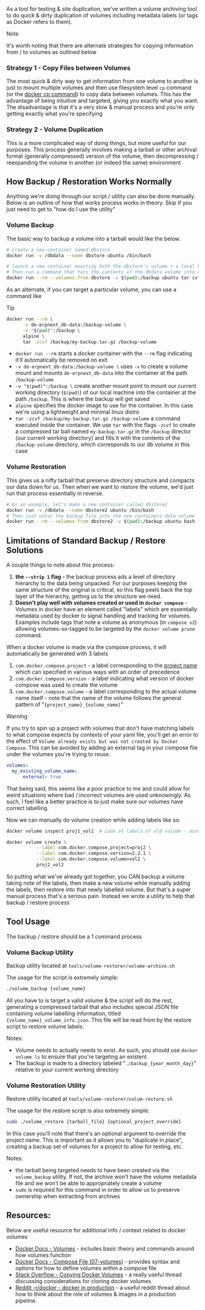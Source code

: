 As a tool for testing & site duplication, we've written a volume archiving tool to do quick & dirty duplication of volumes including metadata labels (or tags as Docker refers to them).

> [!NOTE]
> It's worth noting that there are alternate strategies for copying information from / to volumes as outlined below
> ### Strategy 1 - Copy Files between Volumes
> The most quick & dirty way to get information from one volume to another is just to mount multiple volumes and then use filesystem level `cp` command (or the [docker cp command](https://docs.docker.com/reference/cli/docker/container/cp/)) to copy data between volumes.  This has the advantage of being intuitive and targeted, giving you exactly what you want. The disadvantage is that it's a very slow & manual process and you're only getting exactly what you're specifying
> ### Strategy 2 - Volume Duplication
> This is a more complicated way of doing things, but more useful for our purposes. This process generally involves making a tarball or other archival format (generally compressed) version of the volume, then decompressing / reexpanding the volume in another (or indeed the same) environment

## How Backup / Restoration Works Normally

Anything we're doing through our script / utility can also be done manually. Below is an outline of how that works process works in theory. Skip if you just need to get to "how do I use the utility"
### Volume Backup

The basic way to backup a volume into a tarball would like the below.

```bash
# create a new container named dbstore
docker run -v /dbdata --name dbstore ubuntu /bin/bash

# launch a new container mounting both the dbstore's volume + a local host directory
# Then run a command that tars the contents of the dbdata volume into our mounted /backups directory
docker run --rm --volumes-from dbstore -v $(pwd):/backup ubuntu tar cvf /backup/backup.tar /dbdata
```

As an alternate, if you can target a particular volume, you can use a command like

> [!TIP] 
> ``` bash
> docker run --rm \
>       -v de-erpnext_db-data:/backup-volume \
>       -v "$(pwd)":/backup \
>       alpine \
>       tar -zcvf /backup/my-backup.tar.gz /backup-volume
> ```
> - `docker run --rm` starts a docker container with the `--rm` flag indicating it'll automatically be removed on exit
> - `-v de-erpnext_db-data:/backup-volume \` uses `-v` to create a volume mount and mounts `de-erpnext_db-data` into the container at the path `/backup-volume` 
> - `-v "$(pwd)":/backup \` create another mount point to mount our current working directory (`$(pwd)`) of our local machine into the container at the path `/backup`. This is where the backup will get saved
> - `alpine` specifies the docker image to use for the container. In this case we're using a lightweight and minimal linux distro
> - `tar -zcvf /backup/my-backup.tar.gz /backup-volume` a command executed inside the container. We use `tar` with the flags `-zcvf` to create a compressed tar ball named `my-backup.tar.gz` in the `/backup` director (our current working directory) and fills it with  the contents of the `/backup-volume` directory, which corresponds to our db volume in this case

### Volume Restoration

This gives us a nifty tarball that preserve directory structure and compacts our data down for us. Then when we want to restore the volume, we'd just run that process essentially in reverse.

```bash
# As an example, let's make a new container called dbstore2
docker run -v /dbdata --name dbstore2 ubuntu /bin/bash
# Then just untar the backup file into the new containers data volume
docker run --rm --volumes-from dbstore2 -v $(pwd):/backup ubuntu bash -c "cd /dbdata && tar xvf /backup/backup.tar --strip 1"
```

## Limitations of Standard Backup / Restore Solutions

A couple things to note about this process:
1. **the `--strip 1` flag -** the backup process ads a level of directory hierarchy to the data being unpacked. For our purposes keeping the same structure of the original is critical, so this flag peels back the top layer of the hierarchy, getting us to the structure we need.
2. **Doesn't play well with volumes created or used in `docker compose`** - Volumes in docker have an element called "labels" which are essentially metadata used by docker to signal handling and tracking for volumes. Examples include tags that note a volume as anonymous (in `compose v2`) allowing volumes-so-tagged to be targeted by the `docker volume prune` command.

When a docker volume is made via the compose process, it will automatically be generated with 3 labels
1. `com.docker.compose.project` - a label corresponding to the [project name](https://docs.docker.com/compose/project-name/) which can specified in various ways with an order of precedence
2. `com.docker.compose.version` - a label indicating what version of docker compose was used to create the volume
3. `com.docker.compose.volume` - a label corresponding to the actual volume name itself - note that the name of the volume follows the general pattern of "`{project_name}_{volume_name}`"

> [!WARNING]
> If you try to spin up a project with volumes that don't have matching labels to what compose expects by contexts of your yaml file, you'll get an error to the effect of `Volume already exists but was not created by Docker Compose`. This can be avoided by adding an external tag in your compose file under the volumes you're trying to reuse.
> ```yaml
> volumes:
> 	my_existing_volume_name:
> 		external: true
> ```
> That being said, this seems like a poor practice to me and could allow for weird situations where bad / incorrect volumes are used unknowingly. As such, I feel like a better practice is to just make sure our volumes have correct labelling.

Now we can manually do volume creation while adding labels like so:

```bash
docker volume inspect proj1_vol1  # Look at labels of old volume - assume the labels below are what we saw

docker volume create \
           --label com.docker.compose.project=proj2 \
           --label com.docker.compose.version=2.2.1 \
           --label com.docker.compose.volume=vol2 \
           proj2_vol2
```

So putting what we've already got together, you CAN backup a volume taking note of the labels, then make a new volume while manually adding the labels, then restore into that newly labelled volume. But that's a super manual process that's a serious pain. Instead we wrote a utility to help that backup / restore process

## Tool Usage

The backup / restore should be a 1 command process
### Volume Backup Utility
Backup utility located at `tools/volume-restorer/volume-archive.sh`

The usage for the script is extremely simple:

```bash
./volume_backup {volume_name}
```

All you have to is target a valid volume & the script will do the rest, generating a compressed tarball that also includes special JSON file containing volume labelling information, titled `{volume_name}_volume_info.json`. This file will be read from by the restore script to restore volume labels.

Notes:
- Volume needs to actually needs to exist. As such, you should use `docker volume ls` to ensure that you're targeting an existent 
- The backup is made to a directory labeled "`./backup_{year_month_day}`" relative to your current working directory

### Volume Restoration Utility

Restore utility located at `tools/volume-restorer/volum-restore.sh`

The usage for the restore script is also extremely simple:

``` bash
sudo ./volume_restore {tarball_file} {optional_project_override}
```

In this case you'll note that there's an optional argument to override the project name. This is important as it allows you to "duplicate in place", creating a backup set of volumes for a project to allow for testing, etc.

Notes:
- the tarball being targeted needs to have been created via the `volume_backup` utility. If not, the archive won't have the volume metadata file and we won't be able to appropriately create a volume
- `sudo` is required for this command in order to allow us to preserve ownership when extracting from archives
## Resources: 

Below are useful resource for additional info / context related to docker volumes

- [Docker Docs - Volumes](https://docs.docker.com/storage/volumes/) - includes basic theory and commands around how volumes function
- [Docker Docs - Compose File (07-volumes)](https://docs.docker.com/compose/compose-file/07-volumes/) - provides syntax and options for how to define volumes within a compose file
- [Stack Overflow - Copying Docker Volumes](https://stackoverflow.com/questions/67567986/copy-docker-volumes) - a really useful thread discussing considerations for cloning docker volumes
- [Reddit -r/docker - docker in production](https://www.reddit.com/r/docker/comments/ckxj7e/docker_in_production_image_or_volume/) - a useful reddit thread about how to think about the role of volumes & images in a production pipeline.